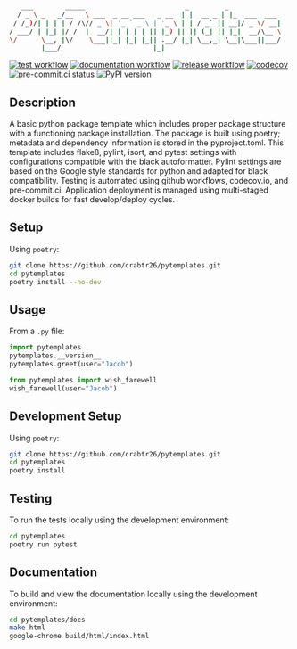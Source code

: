 ```bash

   ___        _____                         _         _
  / _ \ _   _/__   \ ___  _ __ ___   _ __  | |  __ _ | |_  ___  ___
 / /_)/| | | | / /\// _ \| '_ ` _ \ | '_ \ | | / _` || __|/ _ \/ __|
/ ___/ | |_| |/ /  |  __/| | | | | || |_) || || (_| || |_|  __/\__ \
\/      \__, |\/    \___||_| |_| |_|| .__/ |_| \__,_| \__|\___||___/
        |___/                       |_|

```
<!-- source - https://patorjk.com/software/taag/#p=display&h=1&f=Ogre&t=PyTemplates -->

[![test workflow](https://github.com/PyTemplate/python_package/actions/workflows/test-and-lint.yaml/badge.svg)](https://github.com/PyTemplate/python_package/actions?query=workflow%3A%22Test+and+Lint%22++)
[![documentation workflow](https://github.com/PyTemplate/python_package/actions/workflows/pages/pages-build-deployment/badge.svg)](https://pytemplate.github.io/python_package/)
[![release workflow](https://github.com/PyTemplate/python_package/actions/workflows/release.yaml/badge.svg)](https://github.com/PyTemplate/python_package/releases/latest)
[![codecov](https://codecov.io/gh/PyTemplate/python_package/branch/main/graph/badge.svg?token=HG1NQ8HRA4)](https://codecov.io/gh/PyTemplate/python_package)
[![pre-commit.ci status](https://results.pre-commit.ci/badge/github/PyTemplate/python_package/main.svg)](https://results.pre-commit.ci/latest/github/PyTemplate/python_package/main)
[![PyPI version](https://badge.fury.io/py/pytemplates_pypackage.svg)](https://pypi.org/project/pytemplates-pypackage/)

## Description

A basic python package template which includes proper package structure with a functioning package installation. The package is built using poetry; metadata and dependency information is stored in the pyproject.toml. This template includes flake8, pylint, isort, and pytest settings with configurations compatible with the black autoformatter. Pylint settings are based on the Google style standards for python and adapted for black compatibility.  Testing is automated using github workflows, codecov.io, and pre-commit.ci. Application deployment is managed using multi-staged docker builds for fast develop/deploy cycles.

## Setup

Using `poetry`:

```bash
git clone https://github.com/crabtr26/pytemplates.git
cd pytemplates
poetry install --no-dev
```

## Usage

From a `.py` file:

```python
import pytemplates
pytemplates.__version__
pytemplates.greet(user="Jacob")

from pytemplates import wish_farewell
wish_farewell(user="Jacob")
```

## Development Setup

Using `poetry`:

```bash
git clone https://github.com/crabtr26/pytemplates.git
cd pytemplates
poetry install
```

## Testing

To run the tests locally using the development environment:

```bash
cd pytemplates
poetry run pytest
```

## Documentation

To build and view the documentation locally using the development environment:

```bash
cd pytemplates/docs
make html
google-chrome build/html/index.html
```
